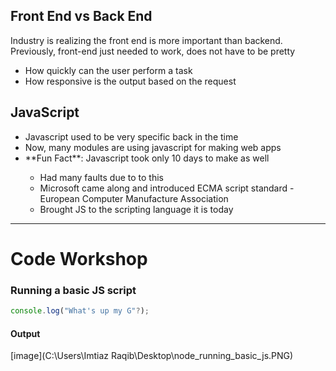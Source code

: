 ## Front End vs Back End

Industry is realizing the front end is more important than backend.
Previously, front-end just needed to work, does not have to be pretty
    <ul>
        <li>How quickly can the user perform a task</li>
        <li>How responsive is the output based on the request</li>
    </ul>


## JavaScript

<ul>
    <li>Javascript used to be very specific back in the time</li>
    <li>Now, many modules are using javascript for making web apps</li>
    <li>**Fun Fact**: Javascript took only 10 days to make as well</li>
        <ul>
            <li>Had many faults due to to this</li>
            <li>Microsoft came along and introduced ECMA script standard - European Computer Manufacture Association</li>
            <li>Brought JS to the scripting language it is today</li>
        </ul>
</ul>

<hr>

# Code Workshop

### Running a basic JS script
``` javascript
console.log("What's up my G"?);
```

#### Output
[image](C:\Users\Imtiaz Raqib\Desktop\node_running_basic_js.PNG)
